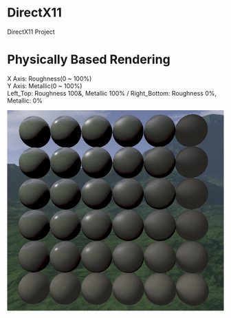 # DirectX11
DirectX11 Project
   
   
      
# Physically Based Rendering
X Axis: Roughness(0 ~ 100%)   
Y Axis: Metallic(0 ~ 100%)   
Left_Top: Roughness 100&, Metallic 100% / Right_Bottom: Roughness 0%, Metallic: 0%


![PBR_Sample](pbr_sample.png)

